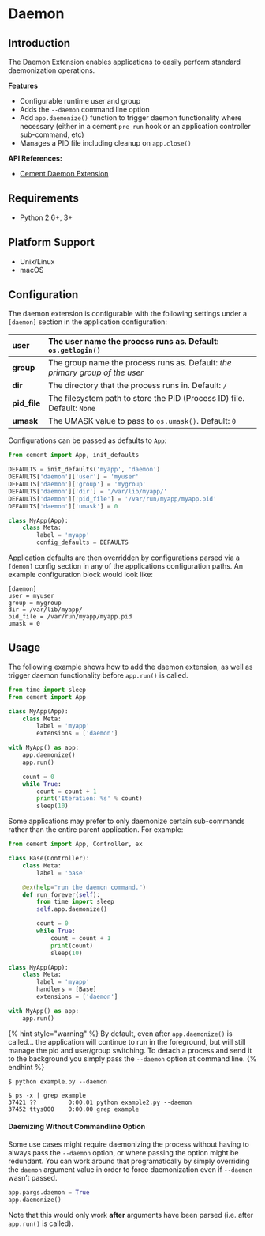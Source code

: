 # Daemon

## Introduction

The Daemon Extension enables applications to easily perform standard daemonization operations.

**Features**

* Configurable runtime user and group
* Adds the `--daemon` command line option
* Add `app.daemonize()` function to trigger daemon functionality where necessary \(either in a cement `pre_run` hook or an application controller sub-command, etc\)
* Manages a PID file including cleanup on `app.close()`

**API References:**

* [Cement Daemon Extension](https://cement.readthedocs.io/en/2.99/api/ext/ext_daemon/)

## Requirements

* Python 2.6+, 3+

## Platform Support

* Unix/Linux
* macOS

## Configuration

The daemon extension is configurable with the following settings under a `[daemon]` section in the application configuration:

| **user** | The user name the process runs as.  Default: `os.getlogin()` |
| :--- | :--- |
| **group** | The group name the process runs as. Default: _the primary group of the user_ |
| **dir** | The directory that the process runs in.  Default: `/` |
| **pid\_file** | The filesystem path to store the PID \(Process ID\) file.  Default: `None` |
| **umask** | The UMASK value to pass to `os.umask()`.  Default: `0` |



Configurations can be passed as defaults to `App`:

```python
from cement import App, init_defaults

DEFAULTS = init_defaults('myapp', 'daemon')
DEFAULTS['daemon']['user'] = 'myuser'
DEFAULTS['daemon']['group'] = 'mygroup'
DEFAULTS['daemon']['dir'] = '/var/lib/myapp/'
DEFAULTS['daemon']['pid_file'] = '/var/run/myapp/myapp.pid'
DEFAULTS['daemon']['umask'] = 0

class MyApp(App):
    class Meta:
        label = 'myapp'
        config_defaults = DEFAULTS
```

Application defaults are then overridden by configurations parsed via a `[demon]` config section in any of the applications configuration paths. An example configuration block would look like:

```text
[daemon]
user = myuser
group = mygroup
dir = /var/lib/myapp/
pid_file = /var/run/myapp/myapp.pid
umask = 0
```

## Usage

The following example shows how to add the daemon extension, as well as trigger daemon functionality before `app.run()` is called.

```python
from time import sleep
from cement import App

class MyApp(App):
    class Meta:
        label = 'myapp'
        extensions = ['daemon']

with MyApp() as app:
    app.daemonize()
    app.run()

    count = 0
    while True:
        count = count + 1
        print('Iteration: %s' % count)
        sleep(10)
```



Some applications may prefer to only daemonize certain sub-commands rather than the entire parent application. For example:

```python
from cement import App, Controller, ex

class Base(Controller):
    class Meta:
        label = 'base'

    @ex(help="run the daemon command.")
    def run_forever(self):
        from time import sleep
        self.app.daemonize()

        count = 0
        while True:
            count = count + 1
            print(count)
            sleep(10)

class MyApp(App):
    class Meta:
        label = 'myapp'
        handlers = [Base]
        extensions = ['daemon']

with MyApp() as app:
    app.run()
```

{% hint style="warning" %}
By default, even after `app.daemonize()` is called… the application will continue to run in the foreground, but will still manage the pid and user/group switching. To detach a process and send it to the background you simply pass the `--daemon` option at command line.
{% endhint %}

```text
$ python example.py --daemon

$ ps -x | grep example
37421 ??         0:00.01 python example2.py --daemon
37452 ttys000    0:00.00 grep example
```

#### Daemizing Without Commandline Option

Some use cases might require daemonizing the process without having to always pass the `--daemon` option, or where passing the option might be redundant. You can work around that programatically by simply overriding the `daemon` argument value in order to force daemonization even if `--daemon` wasn’t passed.

```python
app.pargs.daemon = True
app.daemonize()
```

Note that this would only work **after** arguments have been parsed \(i.e. after `app.run()` is called\).

